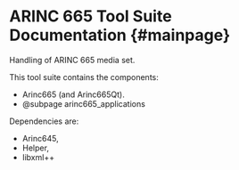 # ARINC 665 Tool Suite Documentation {#mainpage}
Handling of ARINC 665 media set.

This tool suite contains the components:
 - Arinc665 (and Arinc665Qt).
 - @subpage arinc665_applications

Dependencies are:
 - Arinc645,
 - Helper,
 - libxml++

